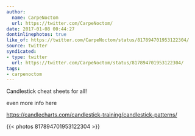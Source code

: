 ```yaml
---
author:
  name: CarpeNoctom
  url: https://twitter.com/CarpeNoctom/
date: 2017-01-08 00:44:27
dontinlinephotos: true
like_of: https://twitter.com/CarpeNoctom/status/817894701953122304/
source: twitter
syndicated:
- type: twitter
  url: https://twitter.com/CarpeNoctom/status/817894701953122304/
tags:
- carpenoctom
---
```


Candlestick cheat sheets for all!



even more info here

https://candlecharts.com/candlestick-training/candlestick-patterns/ 

{{< photos 817894701953122304 >}}